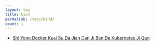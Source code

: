 ```yaml
---
layout: tag
title: kind
permalink: /tags/kind/
count: 1
---
```


- [Shi Yong  Docker Kuai Su Da Jian Dan Ji Ban De  Kubernetes Ji Qun ](https://y0ngb1n.github.io/a/running-local-Kubernetes-clusters-using-docker.html)
